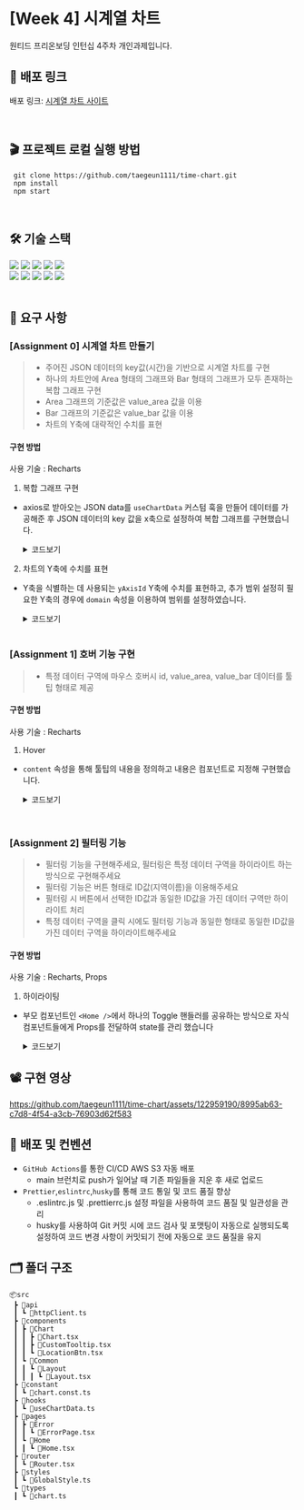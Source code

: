 # [Week 4] 시계열 차트

원티드 프리온보딩 인턴십 4주차 개인과제입니다.

## 🚀 배포 링크

배포
링크: [시계열 차트 사이트](http://time-chart.s3-website.ap-northeast-2.amazonaws.com/)

<br/>

## 🎬 프로젝트 로컬 실행 방법

```
 git clone https://github.com/taegeun1111/time-chart.git
 npm install
 npm start
```

<br/>

## 🛠️ 기술 스택

<div>
   <img src="https://img.shields.io/badge/react-61DAFB?style=flat&logo=react&logoColor=white">
   <img src="https://img.shields.io/badge/typescript-3178C6?style=flat&logo=typescript&logoColor=white">
   <img src="https://img.shields.io/badge/styled components-DB7093?style=flat&logo=styledcomponents&logoColor=white">
   <img src="https://img.shields.io/badge/react router-CA4245?style=flat&logo=react router&logoColor=white">
  <img src="https://img.shields.io/badge/axios-5A29E4?style=flat&logo=axios&logoColor=white">
   <br/>
   <img src="https://img.shields.io/badge/Recharts-1facb7?style=flat&logoColor=white">
   <img src="https://img.shields.io/badge/Amazon S3-569A31?style=flat&logo=amazons3&logoColor=white">
   <img src="https://img.shields.io/badge/husky-efefef?style=flat&logo=husky&logoColor=white">
   <img src="https://img.shields.io/badge/ESlint-4B32C3?style=flat&logo=eslint&logoColor=white">
   <img src="https://img.shields.io/badge/Prettier-F7B93E?style=flat&logo=prettier&logoColor=white">

</div>

<br/>

## 📝 요구 사항

### **[Assignment 0] 시계열 차트 만들기**

> - 주어진 JSON 데이터의 key값(시간)을 기반으로 시계열 차트를 구현
> - 하나의 차트안에 Area 형태의 그래프와 Bar 형태의 그래프가 모두 존재하는 복합 그래프 구현
> - Area 그래프의 기준값은 value_area 값을 이용
> - Bar 그래프의 기준값은 value_bar 값을 이용
> - 차트의 Y축에 대략적인 수치를 표현

#### **구현 방법**

사용 기술 : Recharts

1. 복합 그래프 구현

- axios로 받아오는 JSON data를 `useChartData` 커스텀 훅을 만들어 데이터를 가공해준 후 JSON 데이터의 key 값을 x축으로 설정하여 복합 그래프를 구현했습니다.

  <details>
  <summary>코드보기</summary>

  ```ts
    index.interceptors.request.use(
  const useChartData = () => {
    const [chartData, setChartData] = useState<IChart[]>([]);
    const getChart = async () => {
      const data: IResponseData = await httpClient();
      const updateData: IChart[] = Object.entries(data).map(([time, data]) => ({
        time: new Date(time).toLocaleTimeString(),
        ...data,
      }));
      setChartData(updateData);
    };

    useEffect(() => {
      getChart();
    }, []);

    const chartUniqueLocation = [...new Set(chartData.map(chart => chart.id))].sort();

    return {chartData, chartUniqueLocation};
  };

  export default useChartData;
      );
  ```

  </details>

2. 차트의 Y축에 수치를 표현

- Y축을 식별하는 데 사용되는 `yAxisId` Y축에 수치를 표현하고, 추가 범위 설정히 필요한 Y축의 경우에 `domain` 속성을 이용하여 범위를 설정하였습니다.

    <details>
    <summary>코드보기</summary>

  ```ts
      <YAxis
        yAxisId='left'
        label={{
          value: VALUE_AREA_KEY,
          angle: -90,
          position: 'insideLeft',
          offset: 10,
        }}
        domain={[0, 200]}
        tick={{fontSize: 15}}
      />
      <YAxis
        yAxisId='right'
        orientation='right'
        label={{
          value: VALUE_BAR_KEY,
          angle: 90,
          position: 'insideRight',
          offset: -10,
        }}
        tick={{fontSize: 15}}
      />
  ```

    </details>
  <br />

### **[Assignment 1] 호버 기능 구현**

> - 특정 데이터 구역에 마우스 호버시 id, value_area, value_bar 데이터를 툴팁 형태로 제공

#### **구현 방법**

사용 기술 : Recharts

1. Hover

- `content` 속성을 통해 툴팁의 내용을 정의하고 내용은 <CustomTooltip> 컴포넌트로 지정해 구현했습니다.

  <details>
  <summary>코드보기</summary>

  ```ts
   <Tooltip
      content={
        <CustomTooltip
          active={false}
          payload={{id: '', value_area: 0, value_bar: 0}}
        />
      }
    />

  //CustomTooltop Component
  const CustomTooltip = ({active, payload}: any) => {
  if (active && payload) {
    return (
      <StyledCustomTooltip>
        <p className='location'>{`${payload[0].payload.id}`}</p>
        {payload.map((data: any, index: number) => (
          <p key={index} style={{color: data.color}}>
            {`${data.name}: ${data.value}`}
          </p>
        ))}
      </StyledCustomTooltip>
    );
  }

  return null;
  };
  ```

  </details>

<br />

### **[Assignment 2] 필터링 기능**

> - 필터링 기능을 구현해주세요, 필터링은 특정 데이터 구역을 하이라이트 하는 방식으로 구현해주세요
> - 필터링 기능은 버튼 형태로 ID값(지역이름)을 이용해주세요
> - 필터링 시 버튼에서 선택한 ID값과 동일한 ID값을 가진 데이터 구역만 하이라이트 처리
> - 특정 데이터 구역을 클릭 시에도 필터링 기능과 동일한 형태로 동일한 ID값을 가진 데이터 구역을 하이라이트해주세요

#### **구현 방법**

사용 기술 : Recharts, Props

1. 하이라이팅

- 부모 컴포넌트인 `<Home />`에서 하나의 Toggle 핸들러를 공유하는 방식으로 자식 컴포넌트들에게 Props를 전달하여 state를 관리 했습니다

  <details>
  <summary>코드보기</summary>

  ```ts
    const Home = () => {
    const {chartUniqueLocation} = useChartData();
    const [selectedLocation, setSelectedLocation] = useState('');

    const locationToggleHandler = (id: string) => {
      if (id === selectedLocation) {
        setSelectedLocation('');
     } else {
       setSelectedLocation(id);
      }
    };
    return (
    <>
      <Chart selectedLocation={selectedLocation} locationToggleHandler={locationToggleHandler} />

      <StyledBtnWrapper>
        {chartUniqueLocation.map(id => (
          <LocationBtn
            key={id}
            id={id}
            selectedLocation={selectedLocation}
            locationToggleHandler={locationToggleHandler}
          />
        ))}
      </StyledBtnWrapper>
    </>
  );

  ```

  </details>

## 📽 구현 영상


https://github.com/taegeun1111/time-chart/assets/122959190/8995ab63-c7d8-4f54-a3cb-76903d62f583



## 🧐 배포 및 컨벤션

- `GitHub Actions`를 통한 CI/CD AWS S3 자동 배포
  - main 브런치로 push가 일어날 때 기존 파일들을 지운 후 새로 업로드
- `Prettier`,`eslintrc`,`husky`를 통해 코드 통일 및 코드 품질 향상
  - .eslintrc.js 및 .prettierrc.js 설정 파일을 사용하여 코드 품질 및 일관성을 관리
  - husky를 사용하여 Git 커밋 시에 코드 검사 및 포맷팅이 자동으로 실행되도록 설정하여 코드 변경 사항이 커밋되기 전에 자동으로 코드 품질을 유지

## 🗂️ 폴더 구조

```
📦src
 ┣ 📂api
 ┃ ┗ 📜httpClient.ts
 ┣ 📂components
 ┃ ┣ 📂Chart
 ┃ ┃ ┣ 📜Chart.tsx
 ┃ ┃ ┣ 📜CustomTooltip.tsx
 ┃ ┃ ┗ 📜LocationBtn.tsx
 ┃ ┗ 📂Common
 ┃ ┃ ┗ 📂Layout
 ┃ ┃ ┃ ┗ 📜Layout.tsx
 ┣ 📂constant
 ┃ ┗ 📜chart.const.ts
 ┣ 📂hooks
 ┃ ┗ 📜useChartData.ts
 ┣ 📂pages
 ┃ ┣ 📂Error
 ┃ ┃ ┗ 📜ErrorPage.tsx
 ┃ ┗ 📂Home
 ┃ ┃ ┗ 📜Home.tsx
 ┣ 📂router
 ┃ ┗ 📜Router.tsx
 ┣ 📂styles
 ┃ ┗ 📜GlobalStyle.ts
 ┗ 📂types
 ┃ ┗ 📜chart.ts
```

